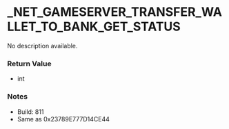 # _NET_GAMESERVER_TRANSFER_WALLET_TO_BANK_GET_STATUS

No description available.

### Return Value
* int

### Notes
* Build: 811
* Same as 0x23789E777D14CE44

